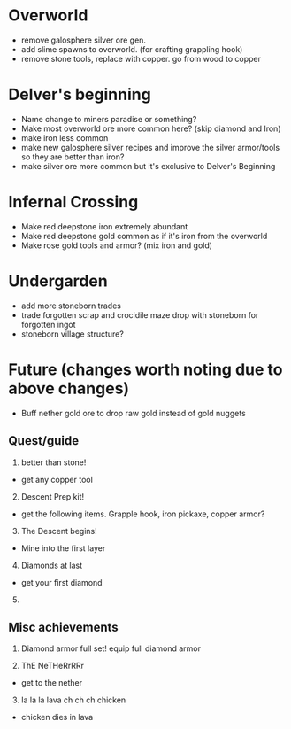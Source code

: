 # Overworld
- remove galosphere silver ore gen.
- add slime spawns to overworld. (for crafting grappling hook)
- remove stone tools, replace with copper. go from wood to copper

# Delver's beginning
- Name change to miners paradise or something?
- Make most overworld ore more common here? (skip diamond and Iron)
- make iron less common
- make new galosphere silver recipes and improve the silver armor/tools so they are better than iron? 
- make silver ore more common but it's exclusive to Delver's Beginning

# Infernal Crossing
- Make red deepstone iron extremely abundant
- Make red deepstone gold common as if it's iron from the overworld
- Make rose gold tools and armor? (mix iron and gold)

# Undergarden
- add more stoneborn trades
- trade forgotten scrap and crocidile maze drop with stoneborn for forgotten ingot
- stoneborn village structure?

# Future (changes worth noting due to above changes)
- Buff nether gold ore to drop raw gold instead of gold nuggets

## Quest/guide

1. better than stone!
- get any copper tool 

2. Descent Prep kit!
- get the following items. Grapple hook, iron pickaxe, copper armor?

3. The Descent begins!
- Mine into the first layer

4. Diamonds at last
- get your first diamond

5.

## Misc achievements
1. Diamond armor full set!
equip full diamond armor

2. ThE NeTHeRrRRr
- get to the nether

3. la la la lava ch ch ch chicken
- chicken dies in lava